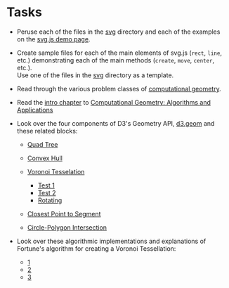 Tasks
=====

* Peruse each of the files in the [svg](svg) directory and each of the
  examples on the [svg.js demo page](http://svgjs.com/test). 
  
* Create sample files for each of the main elements of svg.js (`rect`, `line`, 
  etc.) demonstrating each of the main methods (`create`, `move`, `center`, etc.).  
  Use one of the files in the [svg](svg/svg-js) directory as a template.

* Read through the various problem classes of [computational geometry](https://en.wikipedia.org/wiki/Computational_geometry).

* Read the [intro chapter](http://www.cs.uu.nl/geobook/introduction.pdf) to [Computational Geometry: Algorithms and Applications](http://www.cs.uu.nl/geobook/)

* Look over the four components of D3's Geometry API, [d3.geom](https://github.com/mbostock/d3/wiki/Geometry) and these related blocks:

  * [Quad Tree](http://bl.ocks.org/mbostock/4343214)
  * [Convex Hull](http://bl.ocks.org/mbostock/4341699)
  * [Voronoi Tesselation](http://bl.ocks.org/mbostock/4060366)
    * [Test 1](http://bl.ocks.org/mbostock/3846051)
    * [Test 2](http://bl.ocks.org/mbostock/3962108)
    * [Rotating](http://bl.ocks.org/mbostock/4636377)

  * [Closest Point to Segment](http://bl.ocks.org/mbostock/4281513)
  * [Circle-Polygon Intersection](http://bl.ocks.org/mbostock/4218871)

* Look over these algorithmic implementations and explanations of Fortune's
  algorithm for creating a Voronoi Tessellation:

  * [1](http://philogb.github.io/blog/2010/02/12/voronoi-tessellation/)
  * [2](http://www.raymondhill.net/voronoi/rhill-voronoi.php)
  * [3](http://www.cs.princeton.edu/~edwardz/voronoi/README.html)
